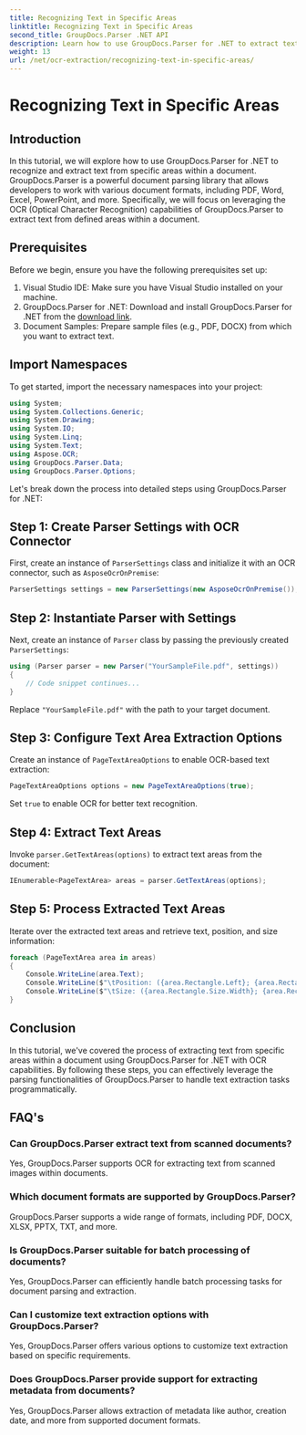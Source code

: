 ```yaml
---
title: Recognizing Text in Specific Areas
linktitle: Recognizing Text in Specific Areas
second_title: GroupDocs.Parser .NET API
description: Learn how to use GroupDocs.Parser for .NET to extract text from specific areas in documents with OCR capabilities.
weight: 13
url: /net/ocr-extraction/recognizing-text-in-specific-areas/
---
```


# Recognizing Text in Specific Areas

## Introduction
In this tutorial, we will explore how to use GroupDocs.Parser for .NET to recognize and extract text from specific areas within a document. GroupDocs.Parser is a powerful document parsing library that allows developers to work with various document formats, including PDF, Word, Excel, PowerPoint, and more. Specifically, we will focus on leveraging the OCR (Optical Character Recognition) capabilities of GroupDocs.Parser to extract text from defined areas within a document.
## Prerequisites
Before we begin, ensure you have the following prerequisites set up:
1. Visual Studio IDE: Make sure you have Visual Studio installed on your machine.
2. GroupDocs.Parser for .NET: Download and install GroupDocs.Parser for .NET from the [download link](https://releases.groupdocs.com/parser/net/).
3. Document Samples: Prepare sample files (e.g., PDF, DOCX) from which you want to extract text.

## Import Namespaces
To get started, import the necessary namespaces into your project:
```csharp
using System;
using System.Collections.Generic;
using System.Drawing;
using System.IO;
using System.Linq;
using System.Text;
using Aspose.OCR;
using GroupDocs.Parser.Data;
using GroupDocs.Parser.Options;
```

Let's break down the process into detailed steps using GroupDocs.Parser for .NET:
## Step 1: Create Parser Settings with OCR Connector
First, create an instance of `ParserSettings` class and initialize it with an OCR connector, such as `AsposeOcrOnPremise`:
```csharp
ParserSettings settings = new ParserSettings(new AsposeOcrOnPremise());
```
## Step 2: Instantiate Parser with Settings
Next, create an instance of `Parser` class by passing the previously created `ParserSettings`:
```csharp
using (Parser parser = new Parser("YourSampleFile.pdf", settings))
{
    // Code snippet continues...
}
```
Replace `"YourSampleFile.pdf"` with the path to your target document.
## Step 3: Configure Text Area Extraction Options
Create an instance of `PageTextAreaOptions` to enable OCR-based text extraction:
```csharp
PageTextAreaOptions options = new PageTextAreaOptions(true);
```
Set `true` to enable OCR for better text recognition.
## Step 4: Extract Text Areas
Invoke `parser.GetTextAreas(options)` to extract text areas from the document:
```csharp
IEnumerable<PageTextArea> areas = parser.GetTextAreas(options);
```
## Step 5: Process Extracted Text Areas
Iterate over the extracted text areas and retrieve text, position, and size information:
```csharp
foreach (PageTextArea area in areas)
{
    Console.WriteLine(area.Text);
    Console.WriteLine($"\tPosition: ({area.Rectangle.Left}; {area.Rectangle.Top})");
    Console.WriteLine($"\tSize: ({area.Rectangle.Size.Width}; {area.Rectangle.Size.Height})");
}
```

## Conclusion
In this tutorial, we've covered the process of extracting text from specific areas within a document using GroupDocs.Parser for .NET with OCR capabilities. By following these steps, you can effectively leverage the parsing functionalities of GroupDocs.Parser to handle text extraction tasks programmatically.

## FAQ's
### Can GroupDocs.Parser extract text from scanned documents?
Yes, GroupDocs.Parser supports OCR for extracting text from scanned images within documents.
### Which document formats are supported by GroupDocs.Parser?
GroupDocs.Parser supports a wide range of formats, including PDF, DOCX, XLSX, PPTX, TXT, and more.
### Is GroupDocs.Parser suitable for batch processing of documents?
Yes, GroupDocs.Parser can efficiently handle batch processing tasks for document parsing and extraction.
### Can I customize text extraction options with GroupDocs.Parser?
Yes, GroupDocs.Parser offers various options to customize text extraction based on specific requirements.
### Does GroupDocs.Parser provide support for extracting metadata from documents?
Yes, GroupDocs.Parser allows extraction of metadata like author, creation date, and more from supported document formats.
